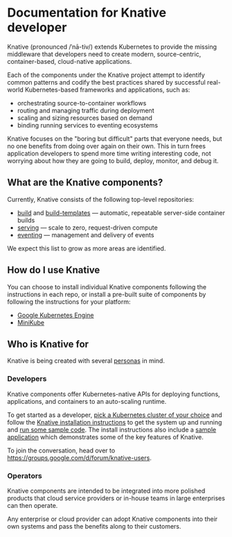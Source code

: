 # Documentation for Knative developer

Knative (pronounced /ˈnā-tiv/) extends Kubernetes to provide the
missing middleware that developers need to create modern,
source-centric, container-based, cloud-native applications.

Each of the components under the Knative project attempt to identify
common patterns and codify the best practices shared by successful
real-world Kubernetes-based frameworks and applications, such as:

- orchestrating source-to-container workflows
- routing and managing traffic during deployment
- scaling and sizing resources based on demand
- binding running services to eventing ecosystems

Knative focuses on the "boring but difficult" parts that everyone
needs, but no one benefits from doing over again on their own. This in
turn frees application developers to spend more time writing
interesting code, not worrying about how they are going to build,
deploy, monitor, and debug it.

## What are the Knative components?

Currently, Knative consists of the following top-level repositories:

- [build](https://github.com/knative/build) and
    [build-templates](https://github.com/knative/build-templates) —
    automatic, repeatable server-side container builds
- [serving](https://github.com/knative/serving) — scale to zero,
  request-driven compute
- [eventing](https://github.com/knative/eventing) — management and
  delivery of events

We expect this list to grow as more areas are identified.

## How do I use Knative

You can choose to install individual Knative components following the
instructions in each repo, or install a pre-built suite of components
by following the instructions for your platform:

- [Google Kubernetes Engine](install/install-on-gke.md)
- [MiniKube](install/install-on-minikube.md)

## Who is Knative for

Knative is being created with several [personas](./docs/product/personas.md) in mind.

### Developers

Knative components offer Kubernetes-native APIs for deploying
functions, applications, and containers to an auto-scaling runtime.

To get started as a developer, [pick a Kubernetes cluster of your
choice](https://kubernetes.io/docs/setup/pick-right-solution/) and
follow the [Knative installation
instructions](https://github.com/knative/install) to get the system up
and running and [run some sample code](./sample/README.md). The
install instructions also include a [sample
application](https://github.com/knative/install#test-app) which
demonstrates some of the key features of Knative.

To join the conversation, head over to
https://groups.google.com/d/forum/knative-users.

### Operators

Knative components are intended to be integrated into more polished
products that cloud service providers or in-house teams in large
enterprises can then operate.

Any enterprise or cloud provider can adopt Knative components into
their own systems and pass the benefits along to their customers.

